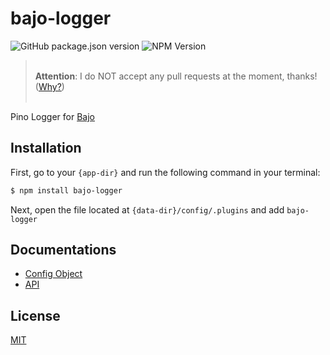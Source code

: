 # bajo-logger

![GitHub package.json version](https://img.shields.io/github/package-json/v/ardhi/bajo-logger) ![NPM Version](https://img.shields.io/npm/v/bajo-logger)

> <br />**Attention**: I do NOT accept any pull requests at the moment, thanks! ([Why?](https://github.com/ardhi/bajo/blob/main/tutorial/00-welcome.md#contribution))<br /><br />

Pino Logger for [Bajo](https://github.com/ardhi/bajo)

## Installation

First, go to your ```{app-dir}``` and run the following command in your terminal:

```bash
$ npm install bajo-logger
```

Next, open the file located at ```{data-dir}/config/.plugins``` and add ```bajo-logger```

## Documentations

- [Config Object](tutorial/00-config.md)
- [API](https://ardhi.github.io/bajo-logger)

## License

[MIT](LICENSE)
